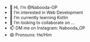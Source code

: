 - 👋 Hi, I’m @Nabooda-OP
- 👀 I’m interested in Web Development
- 🌱 I’m currently learning Kotlin
- 💞️ I’m looking to collaborate on ...
- 📫 DM me on Instagram: Nabooda_OP
- 😄 Pronouns: He/Him
  

<!---
Nabooda-OP/Nabooda-OP is a ✨ special ✨ repository because its `README.md` (this file) appears on your GitHub profile.
You can click the Preview link to take a look at your changes.
--->
